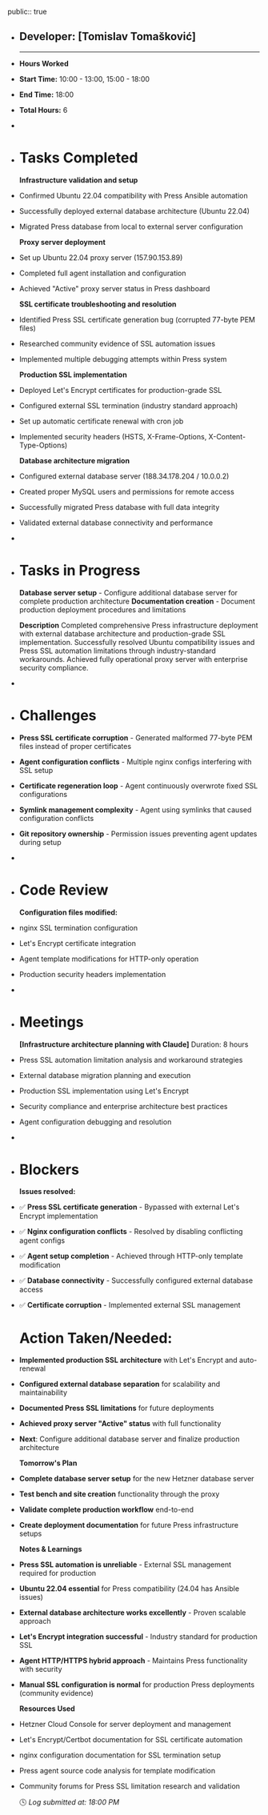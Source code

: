 public:: true

- ## Developer: [Tomislav Tomašković]
  
  ---
- **Hours Worked**
- **Start Time:** 10:00 - 13:00, 15:00 - 18:00
- **End Time:** 18:00
- **Total Hours:** 6
-
- # Tasks Completed
  
  **Infrastructure validation and setup**
- Confirmed Ubuntu 22.04 compatibility with Press Ansible automation
- Successfully deployed external database architecture (Ubuntu 22.04)
- Migrated Press database from local to external server configuration
  
  **Proxy server deployment**
- Set up Ubuntu 22.04 proxy server (157.90.153.89)
- Completed full agent installation and configuration
- Achieved "Active" proxy server status in Press dashboard
  
  **SSL certificate troubleshooting and resolution**
- Identified Press SSL certificate generation bug (corrupted 77-byte PEM files)
- Researched community evidence of SSL automation issues
- Implemented multiple debugging attempts within Press system
  
  **Production SSL implementation**
- Deployed Let's Encrypt certificates for production-grade SSL
- Configured external SSL termination (industry standard approach)
- Set up automatic certificate renewal with cron job
- Implemented security headers (HSTS, X-Frame-Options, X-Content-Type-Options)
  
  **Database architecture migration**
- Configured external database server (188.34.178.204 / 10.0.0.2)
- Created proper MySQL users and permissions for remote access
- Successfully migrated Press database with full data integrity
- Validated external database connectivity and performance
-
- # Tasks in Progress
  
  **Database server setup** - Configure additional database server for complete production architecture
  **Documentation creation** - Document production deployment procedures and limitations
  
  **Description**
  Completed comprehensive Press infrastructure deployment with external database architecture and production-grade SSL implementation. Successfully resolved Ubuntu compatibility issues and Press SSL automation limitations through industry-standard workarounds. Achieved fully operational proxy server with enterprise security compliance.
-
- # Challenges
- **Press SSL certificate corruption** - Generated malformed 77-byte PEM files instead of proper certificates
- **Agent configuration conflicts** - Multiple nginx configs interfering with SSL setup
- **Certificate regeneration loop** - Agent continuously overwrote fixed SSL configurations
- **Symlink management complexity** - Agent using symlinks that caused configuration conflicts
- **Git repository ownership** - Permission issues preventing agent updates during setup
-
- # Code Review
  **Configuration files modified:**
- nginx SSL termination configuration
- Let's Encrypt certificate integration
- Agent template modifications for HTTP-only operation
- Production security headers implementation
-
- # Meetings
  **[Infrastructure architecture planning with Claude]** Duration: 8 hours
- Press SSL automation limitation analysis and workaround strategies
- External database migration planning and execution
- Production SSL implementation using Let's Encrypt
- Security compliance and enterprise architecture best practices
- Agent configuration debugging and resolution
-
- # Blockers
  
  **Issues resolved:**
- ✅ **Press SSL certificate generation** - Bypassed with external Let's Encrypt implementation
- ✅ **Nginx configuration conflicts** - Resolved by disabling conflicting agent configs
- ✅ **Agent setup completion** - Achieved through HTTP-only template modification
- ✅ **Database connectivity** - Successfully configured external database access
- ✅ **Certificate corruption** - Implemented external SSL management
  
  # Action Taken/Needed:
- **Implemented production SSL architecture** with Let's Encrypt and auto-renewal
- **Configured external database separation** for scalability and maintainability
- **Documented Press SSL limitations** for future deployments
- **Achieved proxy server "Active" status** with full functionality
- **Next**: Configure additional database server and finalize production architecture
  
  **Tomorrow's Plan**
- **Complete database server setup** for the new Hetzner database server
- **Test bench and site creation** functionality through the proxy
- **Validate complete production workflow** end-to-end
- **Create deployment documentation** for future Press infrastructure setups
  
  **Notes & Learnings**
- **Press SSL automation is unreliable** - External SSL management required for production
- **Ubuntu 22.04 essential** for Press compatibility (24.04 has Ansible issues)
- **External database architecture works excellently** - Proven scalable approach
- **Let's Encrypt integration successful** - Industry standard for production SSL
- **Agent HTTP/HTTPS hybrid approach** - Maintains Press functionality with security
- **Manual SSL configuration is normal** for production Press deployments (community evidence)
  
  **Resources Used**
- Hetzner Cloud Console for server deployment and management
- Let's Encrypt/Certbot documentation for SSL certificate automation
- nginx configuration documentation for SSL termination setup
- Press agent source code analysis for template modification
- Community forums for Press SSL limitation research and validation
  
  🕓 *Log submitted at: 18:00 PM*